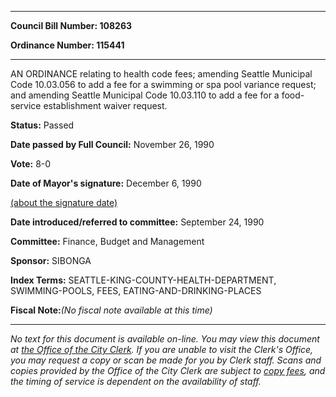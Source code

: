 

********

**Council Bill Number: 108263**
   
**Ordinance Number: 115441**
********

 AN ORDINANCE relating to health code fees; amending Seattle Municipal Code 10.03.056 to add a fee for a swimming or spa pool variance request; and amending Seattle Municipal Code 10.03.110 to add a fee for a food-service establishment waiver request.

**Status:** Passed
   
**Date passed by Full Council:** November 26, 1990
   
**Vote:** 8-0
   
**Date of Mayor's signature:** December 6, 1990
   
[(about the signature date)](/~public/approvaldate.htm)
   
   
   
**Date introduced/referred to committee:** September 24, 1990
   
**Committee:** Finance, Budget and Management
   
**Sponsor:** SIBONGA
   
   
**Index Terms:** SEATTLE-KING-COUNTY-HEALTH-DEPARTMENT, SWIMMING-POOLS, FEES, EATING-AND-DRINKING-PLACES

**Fiscal Note:**_(No fiscal note available at this time)_
********

_No text for this document is available on-line. You may view this document at [the Office of the City Clerk](http://www.seattle.gov/leg/clerk/contactUs.htm). If you are unable to visit the Clerk's Office, you may request a copy or scan be made for you by Clerk staff. Scans and copies provided by the Office of the City Clerk are subject to [copy fees](http://clerk.seattle.gov/~public/clerkfees.htm), and the timing of service is dependent on the availability of staff._


